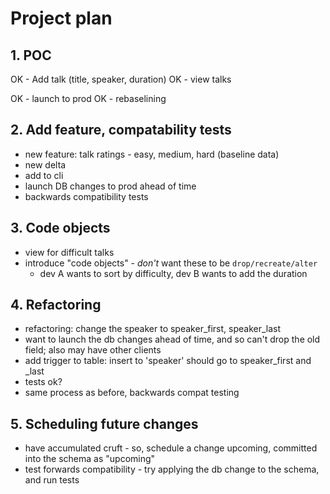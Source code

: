 # Project plan

## 1. POC

OK - Add talk (title, speaker, duration)
OK - view talks

OK - launch to prod
OK - rebaselining


## 2. Add feature, compatability tests

- new feature: talk ratings - easy, medium, hard (baseline data)
- new delta
- add to cli
- launch DB changes to prod ahead of time
- backwards compatibility tests


## 3. Code objects

- view for difficult talks
- introduce "code objects" - _don't_ want these to be `drop/recreate/alter`
  - dev A wants to sort by difficulty, dev B wants to add the duration


## 4. Refactoring

- refactoring: change the speaker to speaker_first, speaker_last
- want to launch the db changes ahead of time, and so can't drop the old field; also may have other clients
- add trigger to table: insert to 'speaker' should go to speaker_first and _last
- tests ok?
- same process as before, backwards compat testing


## 5. Scheduling future changes

- have accumulated cruft - so, schedule a change upcoming, committed into the schema as "upcoming"
- test forwards compatibility - try applying the db change to the schema, and run tests

